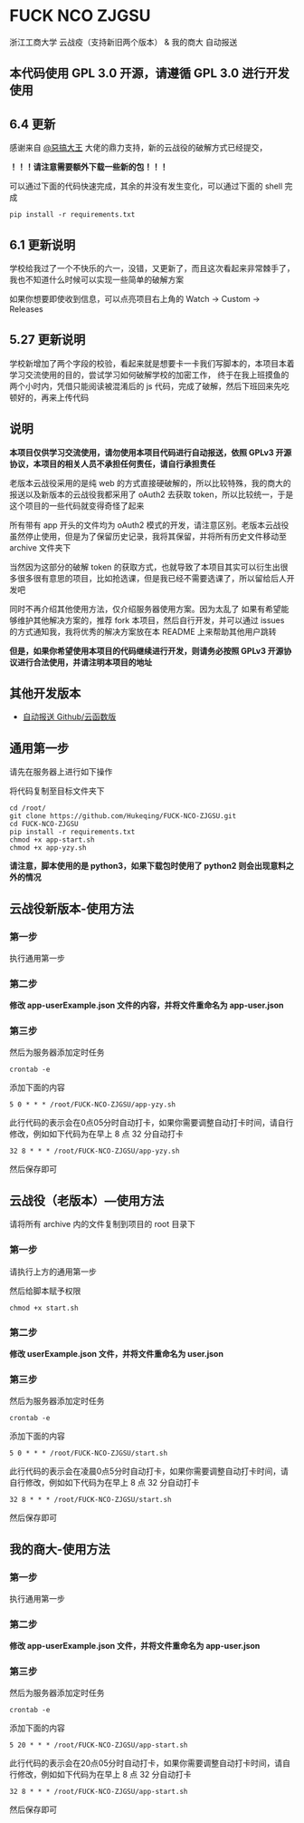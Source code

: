 # FUCK NCO ZJGSU

浙江工商大学 云战疫（支持新旧两个版本） & 我的商大 自动报送

## 本代码使用 GPL 3.0 开源，请遵循 GPL 3.0 进行开发使用

## 6.4 更新

感谢来自 [@惡搞大王](https://github.com/egdw) 大佬的鼎力支持，新的云战役的破解方式已经提交，

**！！！请注意需要额外下载一些新的包！！！**

可以通过下面的代码快速完成，其余的并没有发生变化，可以通过下面的 shell 完成

```shell
pip install -r requirements.txt
```

## 6.1 更新说明

学校给我过了一个不快乐的六一，没错，又更新了，而且这次看起来非常棘手了，我也不知道什么时候可以实现一些简单的破解方案

如果你想要即使收到信息，可以点亮项目右上角的 Watch -> Custom -> Releases

## 5.27 更新说明

学校新增加了两个字段的校验，看起来就是想要卡一卡我们写脚本的，本项目本着学习交流使用的目的，尝试学习如何破解学校的加密工作，
终于在我上班摸鱼的两个小时内，凭借只能阅读被混淆后的 js 代码，完成了破解，然后下班回来先吃顿好的，再来上传代码

## 说明

**本项目仅供学习交流使用，请勿使用本项目代码进行自动报送，依照 GPLv3 开源协议，本项目的相关人员不承担任何责任，请自行承担责任**

老版本云战役采用的是纯 web 的方式直接硬破解的，所以比较特殊，我的商大的报送以及新版本的云战役我都采用了 oAuth2 去获取 token，所以比较统一，于是这个项目的一些代码就变得奇怪了起来

所有带有 app 开头的文件均为 oAuth2 模式的开发，请注意区别。老版本云战役虽然停止使用，但是为了保留历史记录，我将其保留，并将所有历史文件移动至 archive 文件夹下

当然因为这部分的破解 token 的获取方式，也就导致了本项目其实可以衍生出很多很多很有意思的项目，比如抢选课，但是我已经不需要选课了，所以留给后人开发吧

同时不再介绍其他使用方法，仅介绍服务器使用方案。因为太乱了 如果有希望能够维护其他解决方案的，推荐 fork 本项目，然后自行开发，并可以通过 issues 的方式通知我，我将优秀的解决方案放在本 README 上来帮助其他用户跳转

**但是，如果你希望使用本项目的代码继续进行开发，则请务必按照 GPLv3 开源协议进行合法使用，并请注明本项目的地址**

## 其他开发版本

 - [自动报送 Github/云函数版](https://github.com/yujianke100/AUTO-FUCK-NCO-ZJGSU)

## 通用第一步

请先在服务器上进行如下操作

将代码复制至目标文件夹下

```shell script
cd /root/
git clone https://github.com/Hukeqing/FUCK-NCO-ZJGSU.git
cd FUCK-NCO-ZJGSU
pip install -r requirements.txt
chmod +x app-start.sh
chmod +x app-yzy.sh
```
**请注意，脚本使用的是 python3，如果下载包时使用了 python2 则会出现意料之外的情况**

## 云战役新版本-使用方法

### 第一步

执行通用第一步

### 第二步

**修改 app-userExample.json 文件的内容，并将文件重命名为 app-user.json**

### 第三步
然后为服务器添加定时任务
```shell script
crontab -e
```

添加下面的内容
```shell script
5 0 * * * /root/FUCK-NCO-ZJGSU/app-yzy.sh
```
此行代码的表示会在0点05分时自动打卡，如果你需要调整自动打卡时间，请自行修改，例如如下代码为在早上 8 点 32 分自动打卡
```shell script
32 8 * * * /root/FUCK-NCO-ZJGSU/app-yzy.sh
```

然后保存即可

## 云战役（老版本）—使用方法

请将所有 archive 内的文件复制到项目的 root 目录下

### 第一步

请执行上方的通用第一步

然后给脚本赋予权限

```shell
chmod +x start.sh
```

### 第二步

**修改 userExample.json 文件，并将文件重命名为 user.json**

### 第三步
然后为服务器添加定时任务
```shell script
crontab -e
```

添加下面的内容
```shell script
5 0 * * * /root/FUCK-NCO-ZJGSU/start.sh
```
此行代码的表示会在凌晨0点5分时自动打卡，如果你需要调整自动打卡时间，请自行修改，例如如下代码为在早上 8 点 32 分自动打卡
```shell script
32 8 * * * /root/FUCK-NCO-ZJGSU/start.sh
```

然后保存即可

## 我的商大-使用方法

### 第一步

执行通用第一步

### 第二步

**修改 app-userExample.json 文件，并将文件重命名为 app-user.json**

### 第三步
然后为服务器添加定时任务
```shell script
crontab -e
```

添加下面的内容
```shell script
5 20 * * * /root/FUCK-NCO-ZJGSU/app-start.sh
```
此行代码的表示会在20点05分时自动打卡，如果你需要调整自动打卡时间，请自行修改，例如如下代码为在早上 8 点 32 分自动打卡
```shell script
32 8 * * * /root/FUCK-NCO-ZJGSU/app-start.sh
```

然后保存即可

